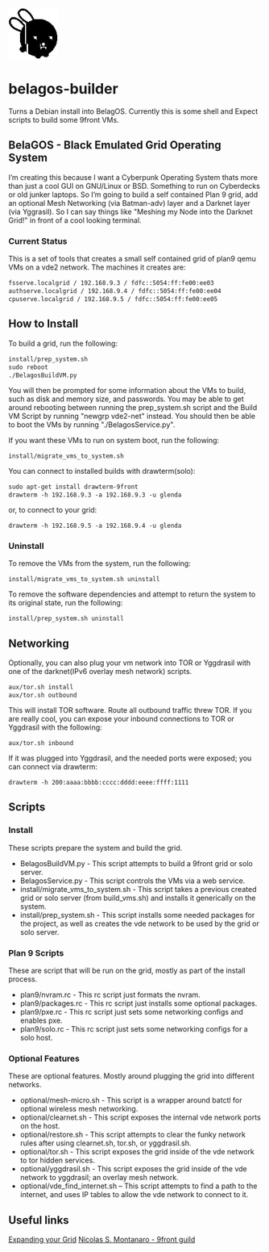 ![BelaGOS Logo](bela_black.jpg?raw=true)
# belagos-builder
Turns a Debian install into BelagOS. Currently this is some shell and Expect scripts to build some 9front VMs.

## BelaGOS - Black Emulated Grid Operating System
I’m creating this because I want a Cyberpunk Operating System thats more than just a cool GUI on GNU/Linux or BSD. Something to run on Cyberdecks or old junker laptops. So I’m going to build a self contained Plan 9 grid, add an optional Mesh Networking (via Batman-adv) layer and a Darknet layer (via Yggrasil). So I can say things like "Meshing my Node into the Darknet Grid!" in front of a cool looking terminal.

### Current Status

This is a set of tools that creates a small self contained grid of plan9 qemu VMs on a vde2 network. The machines it creates are:

	fsserve.localgrid / 192.168.9.3 / fdfc::5054:ff:fe00:ee03
	authserve.localgrid / 192.168.9.4 / fdfc::5054:ff:fe00:ee04
	cpuserve.localgrid / 192.168.9.5 / fdfc::5054:ff:fe00:ee05

## How to Install

To build a grid, run the following:

	install/prep_system.sh
	sudo reboot
	./BelagosBuildVM.py

You will then be prompted for some information about the VMs to build, such as disk and memory size, and passwords. You may be able to get around rebooting between running the prep_system.sh script and the Build VM Script by running "newgrp vde2-net" instead. You should then be able to boot the VMs by running "./BelagosService.py".

If you want these VMs to run on system boot, run the following:

	install/migrate_vms_to_system.sh

You can connect to installed builds with drawterm(solo):

	sudo apt-get install drawterm-9front
	drawterm -h 192.168.9.3 -a 192.168.9.3 -u glenda

or, to connect to your grid:

	drawterm -h 192.168.9.5 -a 192.168.9.4 -u glenda

### Uninstall

To remove the VMs from the system, run the following:

	install/migrate_vms_to_system.sh uninstall

To remove the software dependencies and attempt to return the system to its original state, run the following:

	install/prep_system.sh uninstall

## Networking

Optionally, you can also plug your vm network into TOR or Yggdrasil with one of the darknet(IPv6 overlay mesh network) scripts.

	aux/tor.sh install
	aux/tor.sh outbound

This will install TOR software. Route all outbound traffic threw TOR. If you are really cool, you can expose your inbound connections to TOR or Yggdrasil with the following:

	aux/tor.sh inbound

If it was plugged into Yggdrasil, and the needed ports were exposed; you can connect via drawterm:

	drawterm -h 200:aaaa:bbbb:cccc:dddd:eeee:ffff:1111

## Scripts
### Install
These scripts prepare the system and build the grid.
 - BelagosBuildVM.py - This script attempts to build a 9front grid or solo server.
 - BelagosService.py - This script controls the VMs via a web service.
 - install/migrate_vms_to_system.sh - This script takes a previous created grid or solo server (from build_vms.sh) and installs it generically on the system.
 - install/prep_system.sh - This script installs some needed packages for the project, as well as creates the vde network to be used by the grid or solo server. 

### Plan 9 Scripts
These are script that will be run on the grid, mostly as part of the install process.
 - plan9/nvram.rc - This rc script just formats the nvram. 
 - plan9/packages.rc - This rc script just installs some optional packages. 
 - plan9/pxe.rc - This rc script just sets some networking configs and enables pxe.
 - plan9/solo.rc - This rc script just sets some networking configs for a solo host.

### Optional Features
These are optional features. Mostly around plugging the grid into different networks. 
 - optional/mesh-micro.sh - This script is a wrapper around batctl for optional wireless mesh networking.
 - optional/clearnet.sh - This script exposes the internal vde network ports on the host.
 - optional/restore.sh - This script attempts to clear the funky network rules after using clearnet.sh, tor.sh, or yggdrasil.sh. 
 - optional/tor.sh - This script exposes the grid inside of the vde network to tor hidden services. 
 - optional/yggdrasil.sh - This script exposes the grid inside of the vde network to yggdrasil; an overlay mesh network. 
 - optional/vde_find_internet.sh – This script attempts to find a path to the internet, and uses IP tables to allow the vde network to connect to it.

## Useful links

[Expanding your Grid](https://9p.io/wiki/plan9/Expanding_your_Grid/index.html)
[Nicolas S. Montanaro - 9front guild](https://nicolasmontanaro.com/blog/9front-guide/)

